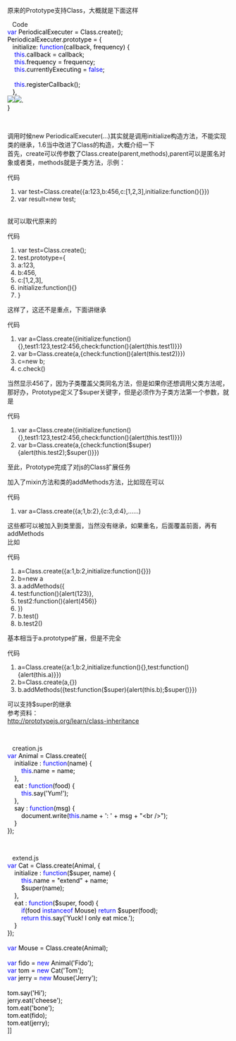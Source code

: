 <p>原来的Prototype支持Class，大概就是下面这样</p>
<div class="cnblogs_code"><img align="top" width="11" src="http://www.cnblogs.com/images/OutliningIndicators/ContractedBlock.gif" height="16" onclick="this.style.display='none'; document.getElementById('Code_Closed_Text_180518').style.display='none'; document.getElementById('Code_Open_Image_180518').style.display='inline'; document.getElementById('Code_Open_Text_180518').style.display='inline';" style="display: none;" id="Code_Closed_Image_180518" /><img align="top" width="11" src="http://www.cnblogs.com/images/OutliningIndicators/ExpandedBlockStart.gif" height="16" onclick="this.style.display='none'; document.getElementById('Code_Open_Text_180518').style.display='none'; getElementById('Code_Closed_Image_180518').style.display='inline'; getElementById('Code_Closed_Text_180518').style.display='inline';" id="Code_Open_Image_180518" /><span id="Code_Closed_Text_180518" class="cnblogs_code_Collapse">Code</span><span id="Code_Open_Text_180518"><br /><!--<br /><br />Code highlighting produced by Actipro CodeHighlighter (freeware)<br />http://www.CodeHighlighter.com/<br /><br />--><span style="color: #0000FF;">var</span><span style="color: #000000;">&nbsp;PeriodicalExecuter&nbsp;</span><span style="color: #000000;">=</span><span style="color: #000000;">&nbsp;Class.create();&nbsp;&nbsp;&nbsp;&nbsp;<br />PeriodicalExecuter.prototype&nbsp;</span><span style="color: #000000;">=</span><span style="color: #000000;">&nbsp;{&nbsp;&nbsp;&nbsp;&nbsp;<br />&nbsp;&nbsp;&nbsp;initialize:&nbsp;</span><span style="color: #0000FF;">function</span><span style="color: #000000;">(callback,&nbsp;frequency)&nbsp;{&nbsp;&nbsp;&nbsp;&nbsp;<br />&nbsp;&nbsp;&nbsp;&nbsp;</span><span style="color: #0000FF;">this</span><span style="color: #000000;">.callback&nbsp;</span><span style="color: #000000;">=</span><span style="color: #000000;">&nbsp;callback;&nbsp;&nbsp;&nbsp;&nbsp;<br />&nbsp;&nbsp;&nbsp;&nbsp;</span><span style="color: #0000FF;">this</span><span style="color: #000000;">.frequency&nbsp;</span><span style="color: #000000;">=</span><span style="color: #000000;">&nbsp;frequency;&nbsp;&nbsp;&nbsp;&nbsp;<br />&nbsp;&nbsp;&nbsp;&nbsp;</span><span style="color: #0000FF;">this</span><span style="color: #000000;">.currentlyExecuting&nbsp;</span><span style="color: #000000;">=</span><span style="color: #000000;">&nbsp;</span><span style="color: #0000FF;">false</span><span style="color: #000000;">;&nbsp;&nbsp;&nbsp;&nbsp;<br />&nbsp;&nbsp;&nbsp;<br />&nbsp;&nbsp;&nbsp;&nbsp;</span><span style="color: #0000FF;">this</span><span style="color: #000000;">.registerCallback();&nbsp;&nbsp;&nbsp;&nbsp;<br />&nbsp;&nbsp;&nbsp;},&nbsp;&nbsp;&nbsp;&nbsp;<br /><img src="http://www.cnblogs.com/images/dot.gif" /><img src="http://www.cnblogs.com/images/dot.gif" />.&nbsp;&nbsp;&nbsp;&nbsp;<br />}&nbsp;&nbsp;&nbsp;</span></span></div>
<p>&nbsp;</p>
<p>调用时候new PeriodicalExecuter(...)其实就是调用initialize构造方法，不能实现类的继承，1.6当中改进了Class的构造，大概介绍一下 <br />首先，create可以传参数了Class.create(parent,methods),parent可以是匿名对象或者类，methods就是子类方法，示例：</p>
<div class="code_title">代码</div>
<div class="code_div">
<div class="dp-highlighter">
<div class="bar"></div>
<ol class="dp-j">
<li class="alt"><span><span>var test=Class.create({a:</span><span class="number">123</span><span>,b:</span><span class="number">456</span><span>,c:[</span><span class="number">1</span><span>,</span><span class="number">2</span><span>,</span><span class="number">3</span><span>],initialize:function(){}})&nbsp;&nbsp;&nbsp;</span></span> </li>
<li><span>var result=</span><span class="keyword">new</span><span> test;&nbsp;&nbsp;</span> </li>
</ol></div>
</div>
<p><br />就可以取代原来的</p>
<div class="code_title">代码</div>
<div class="code_div">
<div class="dp-highlighter">
<div class="bar"></div>
<ol class="dp-j">
<li class="alt"><span><span>var test=Class.create();&nbsp;&nbsp;&nbsp;</span></span> </li>
<li><span>test.prototype={&nbsp;&nbsp;&nbsp;</span> </li>
<li class="alt"><span>a:</span><span class="number">123</span><span>,&nbsp;&nbsp;&nbsp;</span> </li>
<li><span>b:</span><span class="number">456</span><span>,&nbsp;&nbsp;&nbsp;</span> </li>
<li class="alt"><span>c:[</span><span class="number">1</span><span>,</span><span class="number">2</span><span>,</span><span class="number">3</span><span>],&nbsp;&nbsp;&nbsp;</span> </li>
<li><span>initialize:function(){}&nbsp;&nbsp;&nbsp;</span> </li>
<li class="alt"><span>}&nbsp;&nbsp;</span> </li>
</ol></div>
</div>
<p>这样了，这还不是重点，下面讲继承</p>
<div class="code_title">代码</div>
<div class="code_div">
<div class="dp-highlighter">
<div class="bar"></div>
<ol class="dp-j">
<li class="alt"><span><span>var a=Class.create({initialize:function(){},test1:</span><span class="number">123</span><span>,test2:</span><span class="number">456</span><span>,check:function(){alert(</span><span class="keyword">this</span><span>.test1)}})&nbsp;&nbsp;&nbsp;</span></span> </li>
<li><span>var b=Class.create(a,{check:function(){alert(</span><span class="keyword">this</span><span>.test2)}})&nbsp;&nbsp;&nbsp;</span> </li>
<li class="alt"><span>c=</span><span class="keyword">new</span><span> b;&nbsp;&nbsp;&nbsp;</span> </li>
<li><span>c.check()&nbsp;&nbsp;</span> </li>
</ol></div>
</div>
<p>当然显示456了，因为子类覆盖父类同名方法，但是如果你还想调用父类方法呢，那好办，Prototype定义了$super关键字，但是必须作为子类方法第一个参数，就是</p>
<div class="code_title">代码</div>
<div class="code_div">
<div class="dp-highlighter">
<div class="bar"></div>
<ol class="dp-j">
<li class="alt"><span><span>var a=Class.create({initialize:function(){},test1:</span><span class="number">123</span><span>,test2:</span><span class="number">456</span><span>,check:function(){alert(</span><span class="keyword">this</span><span>.test1)}})&nbsp;&nbsp;&nbsp;</span></span> </li>
<li><span>var b=Class.create(a,{check:function($</span><span class="keyword">super</span><span>){alert(</span><span class="keyword">this</span><span>.test2);$</span><span class="keyword">super</span><span>()}})&nbsp;&nbsp;</span> </li>
</ol></div>
</div>
<p>至此，Prototype完成了对js的Class扩展任务</p>
<p>加入了mixin方法和类的addMethods方法，比如现在可以</p>
<div class="code_title">代码</div>
<div class="code_div">
<div class="dp-highlighter">
<div class="bar"></div>
<ol class="dp-j">
<li class="alt"><span><span>var a=Class.create({a;</span><span class="number">1</span><span>,b:</span><span class="number">2</span><span>},{c:</span><span class="number">3</span><span>,d:</span><span class="number">4</span><span>},......)&nbsp;&nbsp;</span></span> </li>
</ol></div>
</div>
<p>这些都可以被加入到类里面，当然没有继承，如果重名，后面覆盖前面，再有addMethods <br />比如</p>
<div class="code_title">代码</div>
<div class="code_div">
<div class="dp-highlighter">
<div class="bar"></div>
<ol class="dp-j">
<li class="alt"><span><span>a=Class.create({a:</span><span class="number">1</span><span>,b:</span><span class="number">2</span><span>,initialize:function(){}})&nbsp;&nbsp;&nbsp;</span></span> </li>
<li><span>b=</span><span class="keyword">new</span><span> a&nbsp;&nbsp;&nbsp;</span> </li>
<li class="alt"><span>a.addMethods({&nbsp;&nbsp;&nbsp;</span> </li>
<li><span>test:function(){alert(</span><span class="number">123</span><span>)},&nbsp;&nbsp;&nbsp;</span> </li>
<li class="alt"><span>test2:function(){alert(</span><span class="number">456</span><span>)}&nbsp;&nbsp;&nbsp;</span> </li>
<li><span>})&nbsp;&nbsp;&nbsp;</span> </li>
<li class="alt"><span>b.test()&nbsp;&nbsp;&nbsp;</span> </li>
<li><span>b.test2()&nbsp;&nbsp;</span> </li>
</ol></div>
</div>
<p>基本相当于a.prototype扩展，但是不完全</p>
<div class="code_title">代码</div>
<div class="code_div">
<div class="dp-highlighter">
<div class="bar"></div>
<ol class="dp-j">
<li class="alt"><span><span>a=Class.create({a:</span><span class="number">1</span><span>,b:</span><span class="number">2</span><span>,initialize:function(){},test:function(){alert(</span><span class="keyword">this</span><span>.a)}})&nbsp;&nbsp;&nbsp;</span></span> </li>
<li><span>b=Class.create(a,{})&nbsp;&nbsp;&nbsp;</span> </li>
<li class="alt"><span>b.addMethods({test:function($</span><span class="keyword">super</span><span>){alert(</span><span class="keyword">this</span><span>.b);$</span><span class="keyword">super</span><span>()}})&nbsp;&nbsp;</span> </li>
</ol></div>
</div>
<p>可以支持$super的继承 <br />参考资料： <br /><a href="http://prototypejs.org/learn/class-inheritance">http://prototypejs.org/learn/class-inheritance</a> </p>
<p>&nbsp;</p>
<div class="cnblogs_code"><img align="top" width="11" src="http://www.cnblogs.com/images/OutliningIndicators/ContractedBlock.gif" height="16" onclick="this.style.display='none'; document.getElementById('Code_Closed_Text_180917').style.display='none'; document.getElementById('Code_Open_Image_180917').style.display='inline'; document.getElementById('Code_Open_Text_180917').style.display='inline';" style="display: none;" id="Code_Closed_Image_180917" /><img align="top" width="11" src="http://www.cnblogs.com/images/OutliningIndicators/ExpandedBlockStart.gif" height="16" onclick="this.style.display='none'; document.getElementById('Code_Open_Text_180917').style.display='none'; getElementById('Code_Closed_Image_180917').style.display='inline'; getElementById('Code_Closed_Text_180917').style.display='inline';" id="Code_Open_Image_180917" /><span id="Code_Closed_Text_180917" class="cnblogs_code_Collapse">creation.js</span><span id="Code_Open_Text_180917"><br /><!--<br /><br />Code highlighting produced by Actipro CodeHighlighter (freeware)<br />http://www.CodeHighlighter.com/<br /><br />--><span style="color: #0000FF;">var</span><span style="color: #000000;">&nbsp;Animal&nbsp;</span><span style="color: #000000;">=</span><span style="color: #000000;">&nbsp;Class.create({<br />&nbsp;&nbsp;&nbsp;&nbsp;initialize&nbsp;:&nbsp;</span><span style="color: #0000FF;">function</span><span style="color: #000000;">(name)&nbsp;{<br />&nbsp;&nbsp;&nbsp;&nbsp;&nbsp;&nbsp;&nbsp;&nbsp;</span><span style="color: #0000FF;">this</span><span style="color: #000000;">.name&nbsp;</span><span style="color: #000000;">=</span><span style="color: #000000;">&nbsp;name;<br />&nbsp;&nbsp;&nbsp;&nbsp;},<br />&nbsp;&nbsp;&nbsp;&nbsp;eat&nbsp;:&nbsp;</span><span style="color: #0000FF;">function</span><span style="color: #000000;">(food)&nbsp;{<br />&nbsp;&nbsp;&nbsp;&nbsp;&nbsp;&nbsp;&nbsp;&nbsp;</span><span style="color: #0000FF;">this</span><span style="color: #000000;">.say(</span><span style="color: #000000;">'</span><span style="color: #000000;">Yum!</span><span style="color: #000000;">'</span><span style="color: #000000;">);<br />&nbsp;&nbsp;&nbsp;&nbsp;},<br />&nbsp;&nbsp;&nbsp;&nbsp;say&nbsp;:&nbsp;</span><span style="color: #0000FF;">function</span><span style="color: #000000;">(msg)&nbsp;{<br />&nbsp;&nbsp;&nbsp;&nbsp;&nbsp;&nbsp;&nbsp;&nbsp;document.write(</span><span style="color: #0000FF;">this</span><span style="color: #000000;">.name&nbsp;</span><span style="color: #000000;">+</span><span style="color: #000000;">&nbsp;</span><span style="color: #000000;">'</span><span style="color: #000000;">:&nbsp;</span><span style="color: #000000;">'</span><span style="color: #000000;">&nbsp;</span><span style="color: #000000;">+</span><span style="color: #000000;">&nbsp;msg&nbsp;</span><span style="color: #000000;">+</span><span style="color: #000000;">&nbsp;</span><span style="color: #000000;">"</span><span style="color: #000000;">&lt;br&nbsp;/&gt;</span><span style="color: #000000;">"</span><span style="color: #000000;">);<br />&nbsp;&nbsp;&nbsp;&nbsp;}<br />});<br /></span></span></div>
<p>&nbsp;</p>
<div class="cnblogs_code"><img align="top" width="11" src="http://www.cnblogs.com/images/OutliningIndicators/ContractedBlock.gif" height="16" onclick="this.style.display='none'; document.getElementById('Code_Closed_Text_180726').style.display='none'; document.getElementById('Code_Open_Image_180726').style.display='inline'; document.getElementById('Code_Open_Text_180726').style.display='inline';" style="display: none;" id="Code_Closed_Image_180726" /><img align="top" width="11" src="http://www.cnblogs.com/images/OutliningIndicators/ExpandedBlockStart.gif" height="16" onclick="this.style.display='none'; document.getElementById('Code_Open_Text_180726').style.display='none'; getElementById('Code_Closed_Image_180726').style.display='inline'; getElementById('Code_Closed_Text_180726').style.display='inline';" id="Code_Open_Image_180726" /><span id="Code_Closed_Text_180726" class="cnblogs_code_Collapse">extend.js</span><span id="Code_Open_Text_180726"><br /><!--<br /><br />Code highlighting produced by Actipro CodeHighlighter (freeware)<br />http://www.CodeHighlighter.com/<br /><br />--><span style="color: #0000FF;">var</span><span style="color: #000000;">&nbsp;Cat&nbsp;</span><span style="color: #000000;">=</span><span style="color: #000000;">&nbsp;Class.create(Animal,&nbsp;{<br />&nbsp;&nbsp;&nbsp;&nbsp;initialize&nbsp;:&nbsp;</span><span style="color: #0000FF;">function</span><span style="color: #000000;">($super,&nbsp;name)&nbsp;{<br />&nbsp;&nbsp;&nbsp;&nbsp;&nbsp;&nbsp;&nbsp;&nbsp;</span><span style="color: #0000FF;">this</span><span style="color: #000000;">.name&nbsp;</span><span style="color: #000000;">=</span><span style="color: #000000;">&nbsp;</span><span style="color: #000000;">"</span><span style="color: #000000;">extend</span><span style="color: #000000;">"</span><span style="color: #000000;">&nbsp;</span><span style="color: #000000;">+</span><span style="color: #000000;">&nbsp;name;<br />&nbsp;&nbsp;&nbsp;&nbsp;&nbsp;&nbsp;&nbsp;&nbsp;$super(name);<br />&nbsp;&nbsp;&nbsp;&nbsp;},<br />&nbsp;&nbsp;&nbsp;&nbsp;eat&nbsp;:&nbsp;</span><span style="color: #0000FF;">function</span><span style="color: #000000;">($super,&nbsp;food)&nbsp;{<br />&nbsp;&nbsp;&nbsp;&nbsp;&nbsp;&nbsp;&nbsp;&nbsp;</span><span style="color: #0000FF;">if</span><span style="color: #000000;">(food&nbsp;</span><span style="color: #0000FF;">instanceof</span><span style="color: #000000;">&nbsp;Mouse)&nbsp;</span><span style="color: #0000FF;">return</span><span style="color: #000000;">&nbsp;$super(food);<br />&nbsp;&nbsp;&nbsp;&nbsp;&nbsp;&nbsp;&nbsp;&nbsp;</span><span style="color: #0000FF;">return</span><span style="color: #000000;">&nbsp;</span><span style="color: #0000FF;">this</span><span style="color: #000000;">.say(</span><span style="color: #000000;">'</span><span style="color: #000000;">Yuck!&nbsp;I&nbsp;only&nbsp;eat&nbsp;mice.</span><span style="color: #000000;">'</span><span style="color: #000000;">);<br />&nbsp;&nbsp;&nbsp;&nbsp;}<br />});<br /><br /></span><span style="color: #0000FF;">var</span><span style="color: #000000;">&nbsp;Mouse&nbsp;</span><span style="color: #000000;">=</span><span style="color: #000000;">&nbsp;Class.create(Animal);<br /><br /></span><span style="color: #0000FF;">var</span><span style="color: #000000;">&nbsp;fido&nbsp;</span><span style="color: #000000;">=</span><span style="color: #000000;">&nbsp;</span><span style="color: #0000FF;">new</span><span style="color: #000000;">&nbsp;Animal(</span><span style="color: #000000;">'</span><span style="color: #000000;">Fido</span><span style="color: #000000;">'</span><span style="color: #000000;">);<br /></span><span style="color: #0000FF;">var</span><span style="color: #000000;">&nbsp;tom&nbsp;</span><span style="color: #000000;">=</span><span style="color: #000000;">&nbsp;</span><span style="color: #0000FF;">new</span><span style="color: #000000;">&nbsp;Cat(</span><span style="color: #000000;">'</span><span style="color: #000000;">Tom</span><span style="color: #000000;">'</span><span style="color: #000000;">);<br /></span><span style="color: #0000FF;">var</span><span style="color: #000000;">&nbsp;jerry&nbsp;</span><span style="color: #000000;">=</span><span style="color: #000000;">&nbsp;</span><span style="color: #0000FF;">new</span><span style="color: #000000;">&nbsp;Mouse(</span><span style="color: #000000;">'</span><span style="color: #000000;">Jerry</span><span style="color: #000000;">'</span><span style="color: #000000;">);<br /><br />tom.say(</span><span style="color: #000000;">'</span><span style="color: #000000;">Hi</span><span style="color: #000000;">'</span><span style="color: #000000;">);<br />jerry.eat(</span><span style="color: #000000;">'</span><span style="color: #000000;">cheese</span><span style="color: #000000;">'</span><span style="color: #000000;">);<br />tom.eat(</span><span style="color: #000000;">'</span><span style="color: #000000;">bone</span><span style="color: #000000;">'</span><span style="color: #000000;">);<br />tom.eat(fido);<br />tom.eat(jerry);</span></span></div>]]